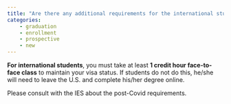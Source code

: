 ```yaml
---
title: "Are there any additional requirements for the international student for graduation?"
categories:
    - graduation
    - enrollment
    - prospective
    - new
---
```

**For international students**, you must take at least **1 credit hour face-to-face class** to maintain your visa status. If students do not do this, he/she will need to leave the U.S. and complete his/her degree online. 

Please consult with the IES about the post-Covid requirements.